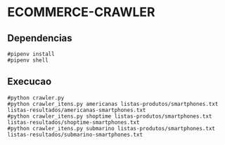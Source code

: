# ECOMMERCE-CRAWLER

## Dependencias
	#pipenv install
	#pipenv shell

## Execucao
	#python crawler.py
	#python crawler_itens.py americanas listas-produtos/smartphones.txt  listas-resultados/americanas-smartphones.txt
	#python crawler_itens.py shoptime listas-produtos/smartphones.txt  listas-resultados/shoptime-smartphones.txt
	#python crawler_itens.py submarino listas-produtos/smartphones.txt  listas-resultados/submarino-smartphones.txt